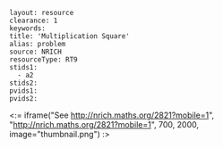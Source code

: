 ````
layout: resource
clearance: 1
keywords:
title: 'Multiplication Square'
alias: problem
source: NRICH
resourceType: RT9
stids1: 
  - a2
stids2:
pvids1:
pvids2:

````

<:= iframe("See http://nrich.maths.org/2821?mobile=1", "http://nrich.maths.org/2821?mobile=1", 700, 2000, image="thumbnail.png") :>

